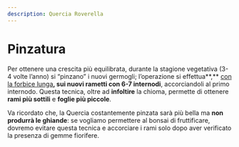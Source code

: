 ```yaml
---
description: Quercia Roverella
---
```


# Pinzatura

Per ottenere una crescita più equilibrata, durante la stagione vegetativa \(3-4 volte l’anno\) si “pinzano” i nuovi germogli; l’operazione si effettua**,** [con la forbice lunga](https://www.pagineverdibonsai.it/prodotto.asp?id=139)**,  sui nuovi rametti con 6-7 internodi**, accorciandoli al primo internodo. Questa tecnica, oltre ad **infoltire** la chioma, permette di ottenere **rami più sottili** e **foglie più piccole**.

Va ricordato che, la Quercia costantemente pinzata sarà più bella ma **non produrrà le ghiande**: se vogliamo permettere al bonsai di fruttificare, dovremo evitare questa tecnica e accorciare i rami solo dopo aver verificato la presenza di gemme fiorifere.

